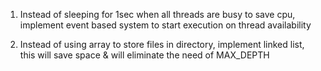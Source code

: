 1. Instead of sleeping for 1sec when all threads are busy to save cpu,
   implement event based system to start execution on thread availability

2. Instead of using array to store files in directory,
   implement linked list, this will save space & will eliminate the need of MAX_DEPTH

